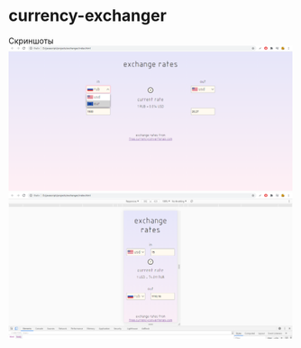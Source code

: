# currency-exchanger

Скриншоты
![alt text](screenshots/screenshot1.png "screenshot1")
![alt text](screenshots/screenshot2.png "screenshot2")